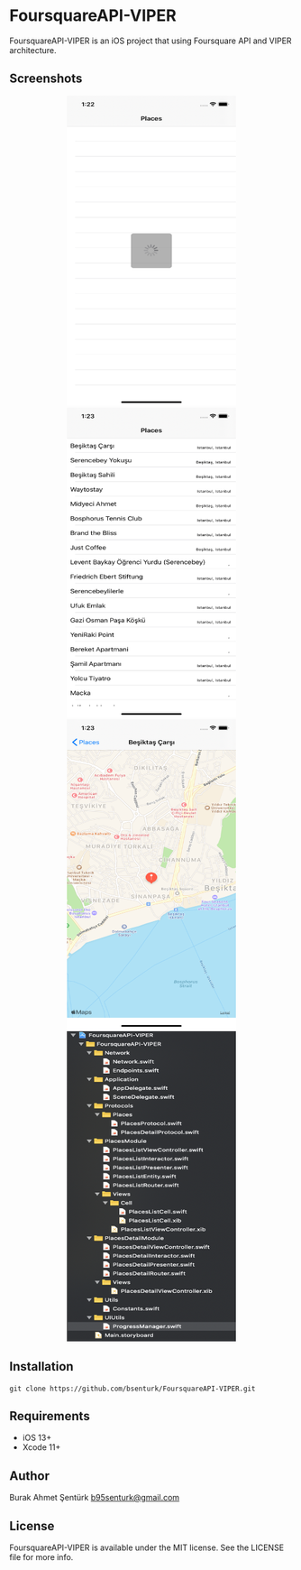# FoursquareAPI-VIPER

FoursquareAPI-VIPER is an iOS project that using Foursquare API and VIPER architecture.

## Screenshots

<div align="center">
<img src="https://github.com/bsenturk/FoursquareAPI-VIPER/blob/master/screenshots/Simulator%20Screen%20Shot%20-%20iPhone%2011%20-%202020-01-02%20at%2013.22.57.png" width="300" height="550"/>
<img src="https://github.com/bsenturk/FoursquareAPI-VIPER/blob/master/screenshots/Simulator%20Screen%20Shot%20-%20iPhone%2011%20-%202020-01-02%20at%2013.23.14.png" width="300" height="550"/>
</div>
<div align="center">
<img src="https://github.com/bsenturk/FoursquareAPI-VIPER/blob/master/screenshots/Simulator%20Screen%20Shot%20-%20iPhone%2011%20-%202020-01-02%20at%2013.23.25.png" width="300" height="550"/>   
<img src="https://github.com/bsenturk/FoursquareAPI-VIPER/blob/master/screenshots/Ekran%20Resmi%202020-01-02%2013.49.13.png" width="300" height="550"/>
</div>
  
## Installation

```
git clone https://github.com/bsenturk/FoursquareAPI-VIPER.git
```

## Requirements

+ iOS 13+
+ Xcode 11+

## Author

Burak Ahmet Şentürk b95senturk@gmail.com

## License

FoursquareAPI-VIPER is available under the MIT license. See the LICENSE file for more info.
